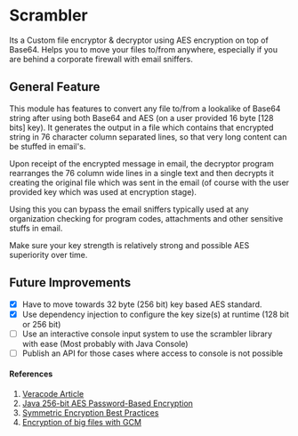 Scrambler
=========
Its a Custom file encryptor & decryptor using AES encryption on top of Base64.
Helps you to move your files to/from anywhere, especially if you are behind a corporate firewall with email sniffers.


## General Feature
This module has features to convert any file to/from a lookalike of Base64 string after using both Base64 and AES (on a user provided 16 byte [128 bits] key). It generates the output in a file which contains that encrypted string in 76 character column separated lines, so that very long content can be stuffed in email's.

Upon receipt of the encrypted message in email, the decryptor program rearranges the 76 column wide lines in a single text and then decrypts it creating the original file which was sent in the email (of course with the user provided key which was used at encryption stage).

Using this you can bypass the email sniffers typically used at any organization checking for program codes, attachments and other sensitive stuffs in email.

Make sure your key strength is relatively strong and possible AES superiority over time.

## Future Improvements
- [x] Have to move towards 32 byte (256 bit) key based AES standard.
- [x] Use dependency injection to configure the key size(s) at runtime (128 bit or 256 bit)
- [ ] Use an interactive console input system to use the scrambler library with ease (Most probably with Java Console)
- [ ] Publish an API for those cases where access to console is not possible

#### References
1. [Veracode Article](https://www.veracode.com/blog/research/encryption-and-decryption-java-cryptography)
2. [Java 256-bit AES Password-Based Encryption](https://stackoverflow.com/questions/992019/java-256-bit-aes-password-based-encryption)
3. [Symmetric Encryption Best Practices](https://proandroiddev.com/security-best-practices-symmetric-encryption-with-aes-in-java-7616beaaade9)
4. [Encryption of big files with GCM](https://crypto.stackexchange.com/questions/20333/encryption-of-big-files-in-java-with-aes-gcm)